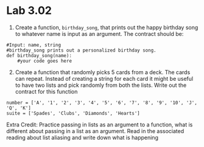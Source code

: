 # Lab 3.02

1) Create a function, `birthday_song`, that prints out the happy birthday song to whatever name is input as an argument. The contract should be: 

```
#Input: name, string 
#birthday_song prints out a personalized birthday song.  
def birthday_song(name): 
	#your code goes here 
```

2) Create a function that randomly picks 5 cards from a deck. The cards can repeat. Instead of creating a string for each card it might be useful to have two lists and pick randomly from both the lists. Write out the contract for this function

```
number = ['A', '1', '2', '3', '4', '5', '6', '7', '8', '9', '10', 'J', 'Q', 'K']
suite = ['Spades', 'Clubs', 'Diamonds', 'Hearts']
```

Extra Credit: Practice passing in lists as an argument to a function, what is different about passing in a list as an argument. Read in the associated reading about list aliasing and write down what is happening